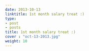 ```yaml
---
date: 2013-10-13
linktitle: 1st month salary treat :)
type:
- post
- posts
title: 1st month salary treat :)
cover : "oct-13-2013.jpg"
weight: 10
---
```


